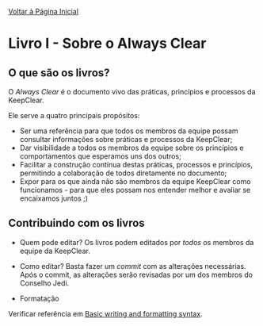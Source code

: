 [Voltar à Página Inicial](index.md)

# Livro I - Sobre o Always Clear

## O que são os livros?
O *Always Clear* é o documento vivo das práticas, princípios e processos da KeepClear.

Ele serve a quatro principais propósitos:
- Ser uma referência para que todos os membros da equipe possam consultar informações sobre práticas e processos da KeepClear;
- Dar visibilidade a todos os membros da equipe sobre os princípios e comportamentos que esperamos uns dos outros;
- Facilitar a construção contínua destas práticas, processos e princípios, permitindo a colaboração de todos diretamente no documento;
- Expor para os que ainda não são membros da equipe KeepClear como funcionamos - para que eles possam nos entender melhor e avaliar se encaixamos juntos ;)

## Contribuindo com os livros
- Quem pode editar?
Os livros podem editados por *todos* os membros da equipe da KeepClear.

- Como editar?
Basta fazer um *commit* com as alterações necessárias. Após o commit, as alterações serão revisadas por um dos membros do Conselho Jedi. 

- Formatação

Verificar referência em [Basic writing and formatting syntax](https://help.github.com/en/articles/basic-writing-and-formatting-syntax).
